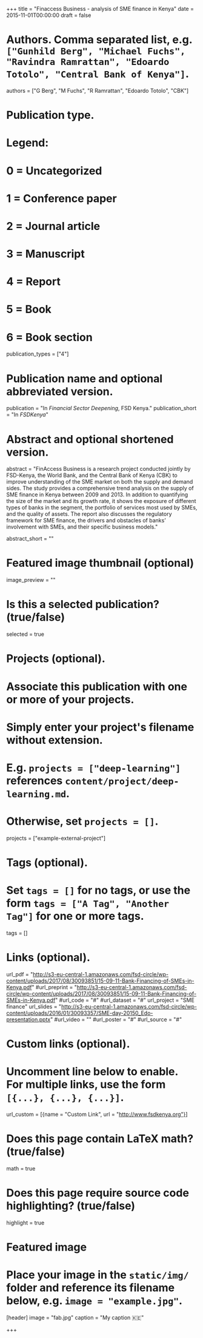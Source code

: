 +++
title = "Finaccess Business - analysis of SME finance in Kenya"
date = 2015-11-01T00:00:00
draft = false

# Authors. Comma separated list, e.g. `["Gunhild Berg", "Michael Fuchs", "Ravindra Ramrattan", "Edoardo Totolo", "Central Bank of Kenya"]`.
authors = ["G Berg", "M Fuchs", "R Ramrattan", "Edoardo Totolo", "CBK"]

# Publication type.
# Legend:
# 0 = Uncategorized
# 1 = Conference paper
# 2 = Journal article
# 3 = Manuscript
# 4 = Report
# 5 = Book
# 6 = Book section
publication_types = ["4"]

# Publication name and optional abbreviated version.
publication = "In *Financial Sector Deepening*, FSD Kenya."
publication_short = "In *FSDKenya*"

# Abstract and optional shortened version.
abstract = "FinAccess Business is a research project conducted jointly by FSD-Kenya, the World Bank, and the Central Bank of Kenya (CBK) to improve understanding of the SME market on both the supply and demand sides. The study provides a comprehensive trend analysis on the supply of SME finance in Kenya between 2009 and 2013. In addition to quantifying the size of the market and its growth rate, it shows the exposure of different types of banks in the segment, the portfolio of services most used by SMEs, and the quality of assets. The report also discusses the regulatory framework for SME finance, the drivers and obstacles of banks’ involvement with SMEs, and their specific business models."

abstract_short = ""

# Featured image thumbnail (optional)
image_preview = ""

# Is this a selected publication? (true/false)
selected = true

# Projects (optional).
#   Associate this publication with one or more of your projects.
#   Simply enter your project's filename without extension.
#   E.g. `projects = ["deep-learning"]` references `content/project/deep-learning.md`.
#   Otherwise, set `projects = []`.
projects = ["example-external-project"]

# Tags (optional).
#   Set `tags = []` for no tags, or use the form `tags = ["A Tag", "Another Tag"]` for one or more tags.
tags = []

# Links (optional).
url_pdf = "http://s3-eu-central-1.amazonaws.com/fsd-circle/wp-content/uploads/2017/08/30093851/15-09-11-Bank-Financing-of-SMEs-in-Kenya.pdf"
#url_preprint = "http://s3-eu-central-1.amazonaws.com/fsd-circle/wp-content/uploads/2017/08/30093851/15-09-11-Bank-Financing-of-SMEs-in-Kenya.pdf"
#url_code = "#"
#url_dataset = "#"
url_project = "SME finance"
url_slides = "http://s3-eu-central-1.amazonaws.com/fsd-circle/wp-content/uploads/2016/01/30093357/SME-day-20150_Edo-presentation.pptx"
#url_video = ""
#url_poster = "#"
#url_source = "#"

# Custom links (optional).
#   Uncomment line below to enable. For multiple links, use the form `[{...}, {...}, {...}]`.
url_custom = [{name = "Custom Link", url = "http://www.fsdkenya.org"}]

# Does this page contain LaTeX math? (true/false)
math = true

# Does this page require source code highlighting? (true/false)
highlight = true

# Featured image
# Place your image in the `static/img/` folder and reference its filename below, e.g. `image = "example.jpg"`.
[header]
image = "fab.jpg"
caption = "My caption :kenya:"

+++


